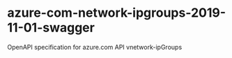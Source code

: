# azure-com-network-ipgroups-2019-11-01-swagger
OpenAPI specification for azure.com API vnetwork-ipGroups
